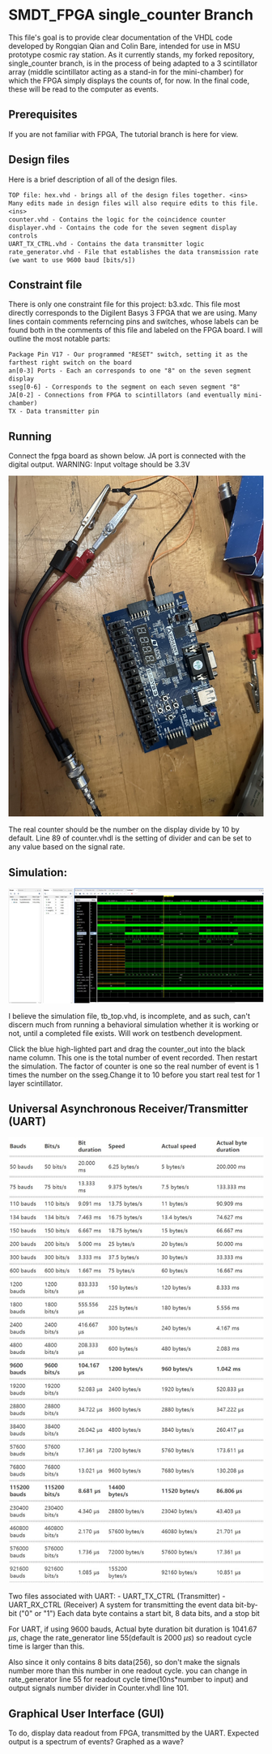 # SMDT_FPGA single_counter Branch
This file's goal is to provide clear documentation of the VHDL code developed by Rongqian Qian and Colin Bare, intended for use in MSU prototype cosmic ray station. As it currently stands, my forked repository, single_counter branch, is in the process of being adapted to a 3 scintillator array (middle scintillator acting as a stand-in for the mini-chamber) for which the FPGA simply displays the counts of, for now. In the final code, these will be read to the computer as events. 

## Prerequisites
If you are not familiar with FPGA, The tutorial branch is here for view.

## Design files

Here is a brief description of all of the design files. 

    TOP file: hex.vhd - brings all of the design files together. <ins> Many edits made in design files will also require edits to this file. <ins>
    counter.vhd - Contains the logic for the coincidence counter
    displayer.vhd - Contains the code for the seven segment display controls
    UART_TX_CTRL.vhd - Contains the data transmitter logic
    rate_generator.vhd - File that establishes the data transmission rate (we want to use 9600 baud [bits/s])

## Constraint file

There is only one constraint file for this project: b3.xdc. This file most directly corresponds to the Digilent Basys 3 FPGA that we are using. Many lines contain comments referncing pins and switches, whose labels can be found both in the comments of this file and labeled on the FPGA board. I will outline the most notable parts:

    Package Pin V17 - Our programmed "RESET" switch, setting it as the farthest right switch on the board
    an[0-3] Ports - Each an corresponds to one "8" on the seven segment display
    sseg[0-6] - Corresponds to the segment on each seven segment "8"
    JA[0-2] - Connections from FPGA to scintillators (and eventually mini-chamber)
    TX - Data transmitter pin

## Running

Connect the fpga board as shown below. JA port is connected with the digital output. WARNING: Input voltage should be 3.3V

![avatar](Plots/Connect.jpeg)

The real counter should be the number on the display divide by 10 by default. Line 89 of counter.vhdl is the setting of divider and can be set to any value based on the signal rate.  

## Simulation:

![avatar](Plots/Simu.JPG)

I believe the simulation file, tb_top.vhd, is incomplete, and as such, can't discern much from running a behavioral simulation whether it is working or not, until a completed file exists. Will work on testbench development. 

Click the blue high-lighted part and drag the counter_out into the black name column. This one is the total number of event recorded. Then restart the simulation. The factor of counter is one so the real number of event is 1 times the number on the sseg.Change it to 10  before you start real test for 1 layer scintillator.

## Universal Asynchronous Receiver/Transmitter (UART)

![avatar](Plots/Rate.JPG)

Two files associated with UART:
    - UART_TX_CTRL (Transmitter)
    - UART_RX_CTRL (Receiver) 
A system for transmitting the event data bit-by-bit ("0" or "1") 
Each data byte contains a start bit, 8 data bits, and a stop bit

For UART, if using 9600 bauds, Actual byte duration bit duration is 1041.67 $\mu s$, chage the  rate_generator line 55(default is 2000 $\mu s$) so readout cycle time is larger than this.

Also since it only contains 8 bits data(256), so don't make the signals number more than this number in one readout cycle. you can change in rate_generator line 55 for readout cycle time(10ns*number to input) and output signals number divider in Counter.vhdl line 101.

## Graphical User Interface (GUI)

To do, display data readout from FPGA, transmitted by the UART. Expected output is a spectrum of events? Graphed as a wave?
